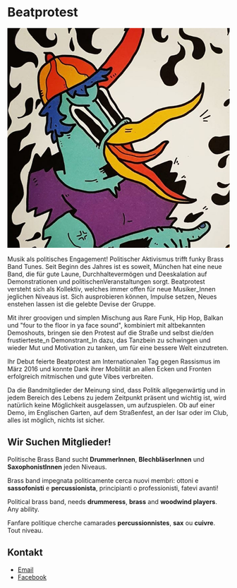 Beatprotest
===========

![Beatprotest Logo](./logochop.jpg "Beatprotest Logo; muskulöse grüne Ente mit Drumsticks")

Musik als politisches Engagement!  Politischer Aktivismus trifft funky
Brass Band Tunes. Seit Beginn des Jahres ist es soweit, München
hat eine neue Band, die für gute Laune, Durchhaltevermögen und
Deeskalation auf Demonstrationen und politischenVeranstaltungen sorgt.
Beatprotest versteht sich als  Kollektiv, welches immer offen für neue
Musiker\_Innen jeglichen Niveaus ist. Sich ausprobieren können, Impulse
setzen, Neues enstehen lassen ist die gelebte Devise der Gruppe.

Mit ihrer groovigen und simplen Mischung aus Rare Funk, Hip Hop, Balkan
und "four to the floor in ya face sound", kombiniert mit altbekannten
Demoshouts, bringen sie den Protest auf die Straße und selbst die/den
frustierteste_n Demonstrant_In dazu, das Tanzbein zu schwingen und wieder
Mut und Motivation zu tanken, um für eine bessere Welt einzutreten.

Ihr Debut feierte Beatprotest am Internationalen Tag gegen Rassismus im
März 2016 und konnte Dank ihrer Mobilität an allen Ecken und Fronten
erfolgreich mitmischen und gute Vibes verbreiten.

Da die Bandmitglieder der Meinung sind, dass Politik allgegenwärtig und
in jedem Bereich des Lebens zu jedem Zeitpunkt präsent und wichtig ist,
wird natürlich keine Möglichkeit ausgelassen, um aufzuspielen. Ob auf
einer Demo, im Englischen Garten, auf dem Straßenfest, an der Isar oder
im Club, alles ist möglich, nichts ist sicher.

Wir Suchen Mitglieder!
----------------------

Politische Brass Band sucht __DrummerInnen__, __BlechbläserInnen__
und __SaxophonistInnen__ jeden Niveaus.

Brass band impegnata politicamente cerca nuovi membri: ottoni e
__sassofonisti__ e __percussionista__, principianti o professionisti, fatevi
avanti!

Political brass band, needs __drummeress__, __brass__ and __woodwind
players__. Any ability.

Fanfare politique cherche camarades __percussionnistes__, __sax__ ou
__cuivre__. Tout niveau.

Kontakt
-------

* [Email](mailto:beatprotest@posteo.net)
* [Facebook](https://www.facebook.com/beatprotest/)
